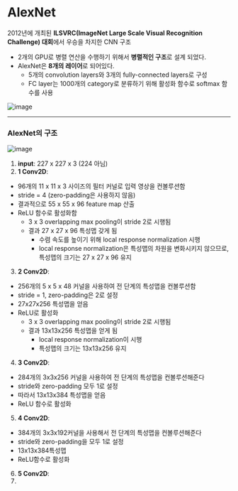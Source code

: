 # AlexNet

2012년에 개최된 **ILSVRC(ImageNet Large Scale Visual Recognition Challenge) 대회**에서 우승을 차지한 CNN 구조

- 2개의 GPU로 병렬 연산을 수행하기 위해서 **병렬적인 구조**로 설계 되었다.
- AlexNet은 **8개의 레이어**로 되어있다.
  - 5개의 convolution layers와 3개의 fully-connected layers로 구성
  - FC layer는 1000개의 category로 분류하기 위해 활성화 함수로 softmax 함수를 사용

![image](https://user-images.githubusercontent.com/72767245/109422544-52ffc200-7a1f-11eb-986c-c4387062705d.png)

---

### AlexNet의 구조
![image](https://user-images.githubusercontent.com/72767245/109422613-a5d97980-7a1f-11eb-923f-aeb9f556633f.png)

1) **input**: 227 x 227 x 3 (224 아님)
2) **1 Conv2D**:
  - 96개의 11 x 11 x 3 사이즈의 필터 커널로 입력 영상을 컨볼루션함
  - stride = 4 (zero-padding은 사용하지 않음)
  - 결과적으로 55 x 55 x 96 feature map 산출
  - ReLU 함수로 활성화함
    - 3 x 3 overlapping max pooling이 stride 2로 시행됨
    - 결과 27 x 27 x 96 특성맵 갖게 됨
      - 수렴 속도를 높이기 위해 local response normalization 시행
      - local response normalization은 특성맵의 차원을 변화시키지 않으므로, 특성맵의 크기는 27 x 27 x 96 유지
3) **2 Conv2D**:
  - 256개의 5 x 5 x 48 커널을 사용하여 전 단계의 특성맵을 컨볼루션함
  - stride = 1, zero-padding은 2로 설정
  - 27x27x256 특성맵을 얻음
  - ReLU로 활성화
    - 3 x 3 overlapping max pooling이 stride 2로 시행됨
    - 결과 13x13x256 특성맵을 얻게 됨
      - local response normalization이 시행
      - 특성맵의 크기는 13x13x256 유지
4) **3 Conv2D**:
  - 284개의 3x3x256 커널을 사용하여 전 단계의 특성맵을 컨볼루션해준다
  - stride와 zero-padding 모두 1로 설정
  - 따라서 13x13x384 특성맵을 얻음
  - ReLU 함수로 활성화
5) **4 Conv2D**:
  - 384개의 3x3x192커널을 사용해서 전 단계의 특성맵을 컨볼루션해준다
  - stride와 zero-padding을 모두 1로 설정
  - 13x13x384특성맵
  - ReLU함수로 활성화

6) **5 Conv2D**:
7) 
